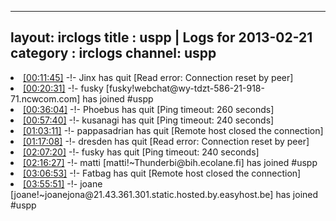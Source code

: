 
---
layout: irclogs
title : uspp | Logs for 2013-02-21
category : irclogs
channel: uspp
---
<li class="logitem"><a href="#00:11:45" name="00:11:45" class="time">[00:11:45]</a> -!- <span class="quit">Jinx</span> has quit [Read error: Connection reset by peer] </li>
<li class="logitem"><a href="#00:20:31" name="00:20:31" class="time">[00:20:31]</a> -!- <span class="join">fusky</span> [fusky!webchat@wy-tdzt-586-21-918-71.ncwcom.com] has joined #uspp </li>
<li class="logitem"><a href="#00:36:04" name="00:36:04" class="time">[00:36:04]</a> -!- <span class="quit">Phoebus</span> has quit [Ping timeout: 260 seconds] </li>
<li class="logitem"><a href="#00:57:40" name="00:57:40" class="time">[00:57:40]</a> -!- <span class="quit">kusanagi</span> has quit [Ping timeout: 240 seconds] </li>
<li class="logitem"><a href="#01:03:11" name="01:03:11" class="time">[01:03:11]</a> -!- <span class="quit">pappasadrian</span> has quit [Remote host closed the connection] </li>
<li class="logitem"><a href="#01:17:08" name="01:17:08" class="time">[01:17:08]</a> -!- <span class="quit">dresden</span> has quit [Read error: Connection reset by peer] </li>
<li class="logitem"><a href="#02:07:20" name="02:07:20" class="time">[02:07:20]</a> -!- <span class="quit">fusky</span> has quit [Ping timeout: 240 seconds] </li>
<li class="logitem"><a href="#02:16:27" name="02:16:27" class="time">[02:16:27]</a> -!- <span class="join">matti</span> [matti!~Thunderbi@bih.ecolane.fi] has joined #uspp </li>
<li class="logitem"><a href="#03:06:53" name="03:06:53" class="time">[03:06:53]</a> -!- <span class="quit">Fatbag</span> has quit [Remote host closed the connection] </li>
<li class="logitem"><a href="#03:55:51" name="03:55:51" class="time">[03:55:51]</a> -!- <span class="join">joane</span> [joane!~joanejona@21.43.361.301.static.hosted.by.easyhost.be] has joined #uspp </li>


